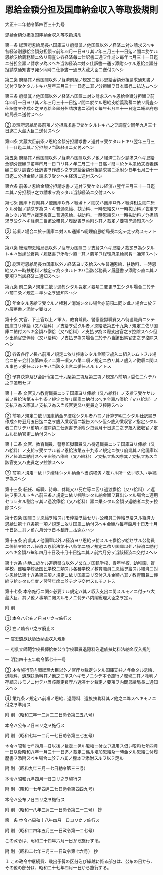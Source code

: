 # 恩給金額分担及国庫納金収入等取扱規則

大正十二年勅令第四百三十九号

恩給金額分担及国庫納金収入等取扱規則

第一条 総理府恩給局長ハ国庫ヨリ府県其ノ他国庫以外ノ経済ニ対シ請求スヘキ各経済別恩給金額分担額ヲ前年四月一日ヨリ其ノ年三月三十一日迄ノ間ニ於ケル恩給支給義務額ニ依リ調査シ各経済毎ニ仕訳書二通ヲ作成シ毎年七月三十一日迄ニ分担金額ノ請求ヲ為スヘキ当該経済ニ対シ仕訳書一通ヲ添附シタル恩給金額分担請求通知書ヲ発シ同時ニ仕訳書一通ヲ大蔵大臣ニ送付スヘシ

第二条 府県其ノ他国庫以外ノ経済前条ノ規定ニ依ル恩給金額分担請求通知書ノ送付ヲ受ケタルトキハ翌年三月三十一日迄ニ其ノ分担額ヲ日本銀行ニ払込ムヘシ

第三条 府県其ノ他国庫以外ノ経済ハ国庫ニ対シ請求スヘキ恩給金額分担額ヲ前年四月一日ヨリ其ノ年三月三十一日迄ノ間ニ於ケル恩給支給義務額ニ依リ調査シ仕訳書ヲ作成シ之ヲ恩給金額分担請求書ニ添附シ毎年七月三十一日迄ニ総理府恩給局長ニ送付スヘシ

② 総理府恩給局長前項ノ分担請求書ヲ受ケタルトキハ之ヲ調査シ同年九月三十日迄ニ大蔵大臣ニ送付スヘシ

第四条 大蔵大臣前条ノ恩給金額分担請求書ノ送付ヲ受ケタルトキハ翌年三月三十一日迄ニ其ノ分担額ヲ当該経済ニ交付スヘシ

第五条 府県其ノ他国庫以外ノ経済ハ国庫以外ノ他ノ経済ニ対シ請求スヘキ恩給金額分担額ヲ前年四月一日ヨリ其ノ年三月三十一日迄ノ間ニ於ケル恩給支給義務額ニ依リ調査シ仕訳書ヲ作成シ之ヲ恩給金額分担請求書ニ添附シ毎年七月三十一日迄ニ分担金額ノ請求ヲ受クヘキ経済ニ送付スヘシ

第六条 前条ノ恩給金額分担請求書ノ送付ヲ受ケタル経済ハ翌年三月三十一日迄ニ其ノ分担額ヲ之カ請求ヲ為シタル当該経済ニ交付スヘシ

第七条 国庫ト府県其ノ他国庫以外ノ経済トノ間又ハ国庫以外ノ経済相互間ニ於ケル分担ノ請求ヲ為ストキ普通恩給、扶助料、一時恩給又ハ一時扶助料ノ裁定ヲ為シタル官庁ハ裁定後直ニ普通恩給、扶助料、一時恩給又ハ一時扶助料ノ分担請求ヲ受クヘキ経済ニ当該公務員ノ履歴書ヲ添附シ其ノ裁定ノ要項ヲ通知スヘシ

② 前項ノ場合ニ於テ国庫ニ対スル通知ハ総理府恩給局長ニ宛テ之ヲ為スモノトス

第八条 総理府恩給局長以外ノ官庁カ国庫ヨリ支給スヘキ恩給ノ裁定ヲ為シタルトキハ当該公務員ノ履歴書ヲ添附シ直ニ其ノ要項ヲ総理府恩給局長ニ通知スヘシ

② 総理府恩給局長カ国庫以外ノ経済ヨリ支給スヘキ普通恩給、扶助料、一時恩給又ハ一時扶助料ノ裁定ヲ為シタルトキハ当該公務員ノ履歴書ヲ添附シ直ニ其ノ要項ヲ当該経済ニ通知スヘシ

第九条 前二条ノ規定ニ依リ通知シタル裁定ノ要項ニ変更ヲ生シタル場合ニ於テハ前二条ノ規定ニ準シ之ヲ通知スヘシ

② 年金タル恩給ヲ受クルノ権利ノ消滅シタル場合亦前項ニ同シ此ノ場合ニ於テハ履歴書ノ添附ヲ要セス

第十条 文官、下士官以上ノ軍人、教育職員、警察監獄職員又ハ待遇職員ニシテ国庫ヨリ俸給（又ハ給料）ノ支給ヲ受クル者ノ恩給法第五十九条ノ規定ニ依リ国庫ニ納付スヘキ金額ハ俸給（又ハ給料）ノ支払ヲ為ス際支出官之ヲ控除スヘシ但シ出納官吏俸給（又ハ給料）ノ支払ヲ為ス場合ニ於テハ当該出納官吏之ヲ控除スヘシ

② 各省各庁ノ長ハ前項ノ規定ニ依リ控除シタル金額ヲ歳入ニ組入レムトスル場合ニ於テ会計法第四条ノ二第一項又ハ第二項ノ規定ニ依リ其ノ歳入ノ徴収ニ関スル事務ヲ委任スルトキハ当該支出官ニ委任スルモノトス

③ 予算決算及び会計令第二十六条第二項及第三項ノ規定ハ前項ノ委任ニ付テハ之ヲ適用セズ

第十一条 文官又ハ教育職員ニシテ国庫ヨリ俸給（又ハ給料）ノ支給ヲ受ケサル者ノ恩給法第五十九条ノ規定ニ依リ国庫ニ納付スヘキ金額ハ俸給（又ハ給料）ノ支払ヲ為ス際其ノ支払ヲ為ス当該官吏又ハ吏員之ヲ控除スヘシ

② 前項ノ規定ニ依リ国庫納金ヲ控除シタル者ハ其ノ計算ヲ明ニシタル仕訳書ヲ作成シ毎翌月五日迄ニ之ヲ歳入徴収官ニ報告スヘシ但シ歳入徴収官ノ指定シタル者ニ在リテハ前項ノ控除額ニ仕訳書ヲ添附シ毎翌月十日迄ニ之ヲ歳入徴収官ノ定ムル出納官吏ニ納付スヘシ

第十二条 文官、教育職員、警察監獄職員又ハ待遇職員ニシテ国庫ヨリ俸給（又ハ給料）ノ支給ヲ受ケサル者ノ恩給法第五十九条ノ規定ニ依リ府県其ノ他国庫以外ノ経済ニ納付スヘキ金額ハ俸給（又ハ給料）ノ支払ヲ為ス際其ノ支払ヲ為ス当該官吏又ハ吏員之ヲ控除スヘシ

② 前項ノ規定ニ依リテ控除シタル納金ハ当該経済ノ定ムル所ニ依リ収入ノ手続ヲ為スヘシ

第十三条 転任、転職、待命、休職又ハ死亡等ニ因リ過渡俸給（又ハ給料）ノ返納ヲ要スルトキハ前三条ノ規定ニ依リ控除シタル納金額ヲ算出シタル場合ニ適用セラレタル割合ヲ其ノ過渡俸給（又ハ給料）額ニ乗シタル金額ヲ返納者ニ於テ控除スヘシ

第十四条 国庫ヨリ恩給ヲ給スルモ俸給ヲ給セサル公務員ニ俸給ヲ給スル経済カ恩給法第十八条第一項ノ規定ニ依リ国庫ニ納付スヘキ金額ハ毎年四月十日及十月十日迄ニ其ノ前六月分ヲ日本銀行ニ払込ムヘシ

第十五条 府県其ノ他国庫以外ノ経済ヨリ恩給ヲ給スルモ俸給ヲ給セサル公務員ニ俸給ヲ給スル経済カ恩給法第十八条第二項ノ規定ニ依リ国庫以外ノ経済ニ納付スヘキ金額ハ毎年四月十日及十月十日迄ニ其ノ前六月分ヲ当該経済ニ交付スヘシ

第十六条 内地ニ於ケル道府県立以外ノ公立ノ国民学校、青年学校、幼稚園、盲学校、聾唖学校及国民学校ニ類スル各種学校ノ教育職員ニ恩給ヲ給スル経済ニ対シ恩給法第十八条第三項ノ規定ニ依リ国庫ヨリ交付スル金額ハ其ノ教育職員ニ俸給ヲ給シタル年度ノ翌翌年度ニ於テ之ヲ交付スルモノトス

第十七条 本令施行ニ関シ必要ナル規定ハ其ノ収入支出ニ関スルモノニ付テハ大蔵大臣、其ノ他ノ事項ニ関スルモノニ付テハ内閣総理大臣之ヲ定ム

附 則

① 本令ハ公布ノ日ヨリ之ヲ施行ス

② 左ノ勅令ハ之ヲ廃止ス

一 官吏遺族扶助法納金収入規則

一 府県立師範学校長俸給並公立学校職員退隠料及遺族扶助料法納金収入規則

一 明治四十五年勅令第七十一号

③ 本令施行前内閣総理大臣以外ノ官庁カ裁定シタル国庫支弁ノ年金タル恩給、退隠料、遺族扶助料其ノ他之ニ準スヘキモノニシテ本令施行ノ際現ニ其ノ権利ノ存続スルモノニ付テハ当該裁定官庁ハ遅滞ナク裁定ノ要項ヲ内閣恩給局長ニ通知スヘシ

④ 第九条ノ規定ハ前項ノ恩給、退隠料、遺族扶助料其ノ他之ニ準スヘキモノニ付之ヲ準用ス

附 則 （昭和二年一二月二二日勅令第三五八号）

本令ハ公布ノ日ヨリ之ヲ施行ス

附 則 （昭和七年一二月一七日勅令第三七五号）

本令ハ昭和七年四月一日以後ノ裁定ニ係ル恩給ニ付之ヲ適用ス但シ昭和七年四月一日以後昭和八年一月三十一日迄ノ裁定ニ係ル増加恩給及一時金タル恩給ニ付履歴書ヲ添附スベキ場合ニ於テハ其ノ謄本ヲ添附スルヲ以テ足ル

附 則 （昭和九年三月一七日勅令第三三号）

本令ハ昭和九年四月一日ヨリ之ヲ施行ス

附 則 （昭和一七年四月二七日勅令第四四九号）

本令ハ公布ノ日ヨリ之ヲ施行ス

附 則 （昭和一八年三月三一日勅令第三一二号） 抄

第一条 本令ハ昭和十八年四月一日ヨリ之ヲ施行ス

附 則 （昭和二四年五月三一日政令第一二七号）

この政令は、昭和二十四年六月一日から施行する。

附 則 （昭和二七年三月三一日政令第七六号） 抄

１ この政令中継続費、歳出予算の区分及び繰越に係る部分は、公布の日から、その他の部分は、昭和二十七年四月一日から施行する。
